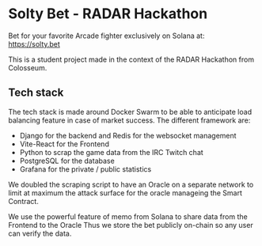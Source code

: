 # Solty Bet - RADAR Hackathon

Bet for your favorite Arcade fighter exclusively on Solana at: https://solty.bet 

This is a student project made in the context of the RADAR Hackathon from Colosseum.

## Tech stack
The tech stack is made around Docker Swarm to be able to anticipate load balancing feature in case of market success.
The different framework are:
- Django for the backend and Redis for the websocket management
- Vite-React for the Frontend
- Python to scrap the game data from the IRC Twitch chat
- PostgreSQL for the database
- Grafana for the private / public statistics

We doubled the scraping script to have an Oracle on a separate network to limit at maximum the attack surface for the oracle manageing the Smart Contract.

We use the powerful feature of memo from Solana to share data from the Frontend to the Oracle 
Thus we store the bet publicly on-chain so any user can verify the data.
